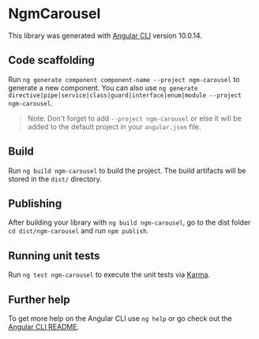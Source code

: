 # NgmCarousel

This library was generated with [Angular CLI](https://github.com/angular/angular-cli) version 10.0.14.

## Code scaffolding

Run `ng generate component component-name --project ngm-carousel` to generate a new component. You can also use `ng generate directive|pipe|service|class|guard|interface|enum|module --project ngm-carousel`.
> Note: Don't forget to add `--project ngm-carousel` or else it will be added to the default project in your `angular.json` file. 

## Build

Run `ng build ngm-carousel` to build the project. The build artifacts will be stored in the `dist/` directory.

## Publishing

After building your library with `ng build ngm-carousel`, go to the dist folder `cd dist/ngm-carousel` and run `npm publish`.

## Running unit tests

Run `ng test ngm-carousel` to execute the unit tests via [Karma](https://karma-runner.github.io).

## Further help

To get more help on the Angular CLI use `ng help` or go check out the [Angular CLI README](https://github.com/angular/angular-cli/blob/master/README.md).
